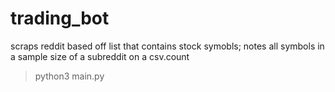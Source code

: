 # trading_bot
scraps reddit based off list that contains stock symobls; notes all symbols in a sample size of a subreddit on a csv.count

>python3 main.py
